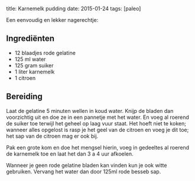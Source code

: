 title: Karnemelk pudding
date: 2015-01-24
tags: [paleo]

Een eenvoudig en lekker nagerechtje:

## Ingrediënten
- 12 blaadjes rode gelatine
- 125 ml water
- 125 gram suiker
- 1 liter karnemelk
- 1 citroen


## Bereiding
Laat de gelatine 5 minuten wellen in koud water. Knijp de bladen dan voorzichtig uit en doe ze in een pannetje met het water. En voeg al roerend de suiker toe terwijl het geheel op laag vuur staat. Het hoeft niet te koken; wanneer alles opgelost is rasp je het geel van de citroen en voeg je dit toe; het sap van de citroen mag er ook bij.

Pak een grote kom en doe het mengsel hierin, voeg in gedeeltes al roerend de karnemelk toe en laat het dan 3 a 4 uur afkoelen.

Wanneer je geen rode gelatine bladen kan vinden kun je ook witte gebruiken. Vervang het water dan door 125ml rode besseb sap.